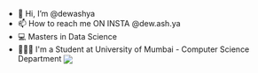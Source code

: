 - 👋 Hi, I’m @dewashya
- 📫 How to reach me ON INSTA @dew.ash.ya
- 💻 Masters in Data Science
- 👨🏻‍🎓 I'm a Student at University of Mumbai - Computer Science Department <img src = https://udcs.mu.ac.in/webimages/dept_logo.png align="Center"></img>
<!---
dewashya/dewashya is a ✨ special ✨ repository because its `README.md` (this file) appears on your GitHub profile.
You can click the Preview link to take a look at your changes.
--->
